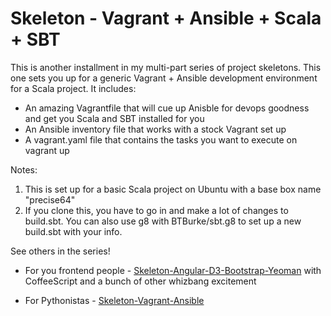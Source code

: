 Skeleton - Vagrant + Ansible + Scala + SBT
===

This is another installment in my multi-part series of project skeletons.  This one sets you up for a generic Vagrant + Ansible development environment for a Scala project.  It includes:

* An amazing Vagrantfile that will cue up Anisble for devops goodness and get you Scala and SBT installed for you
* An Ansible inventory file that works with a stock Vagrant set up
* A vagrant.yaml file that contains the tasks you want to execute on vagrant up

Notes:

1. This is set up for a basic Scala project on Ubuntu with a base box name "precise64"
2. If you clone this, you have to go in and make a lot of changes to build.sbt.  You can also use g8 with BTBurke/sbt.g8 to set up a new build.sbt with your info.

See others in the series!

* For you frontend people - [Skeleton-Angular-D3-Bootstrap-Yeoman](https://github.com/BTBurke/skeleton-angular-d3-bootstrap-yeoman) with CoffeeScript and a bunch of other whizbang excitement

* For Pythonistas - [Skeleton-Vagrant-Ansible](https://github.com/BTBurke/skeleton-vagrant-ansible)


